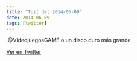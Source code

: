 ```yaml
---
title: "Tuit del 2014-06-09"
date: 2014-06-09
tags: [twitter]
---
```


.@VideojuegosGAME o un disco duro más grande



[Ver en Twitter](https://twitter.com/i/web/status/476108975440941056)
